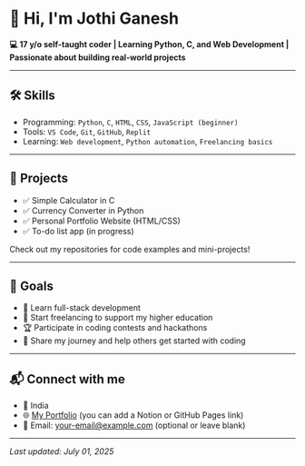 
# 👋 Hi, I'm Jothi Ganesh

**💻 17 y/o self-taught coder | Learning Python, C, and Web Development | Passionate about building real-world projects**

---

## 🛠️ Skills
- Programming: `Python`, `C`, `HTML`, `CSS`, `JavaScript (beginner)`
- Tools: `VS Code`, `Git`, `GitHub`, `Replit`
- Learning: `Web development`, `Python automation`, `Freelancing basics`

---

## 🚀 Projects
- ✅ Simple Calculator in C
- ✅ Currency Converter in Python
- ✅ Personal Portfolio Website (HTML/CSS)
- ✅ To-do list app (in progress)

Check out my repositories for code examples and mini-projects!

---

## 🎯 Goals
- 🧠 Learn full-stack development
- 💼 Start freelancing to support my higher education
- 🏆 Participate in coding contests and hackathons
- 📢 Share my journey and help others get started with coding

---

## 📬 Connect with me
- 📍 India
- 🌐 [My Portfolio](#) (you can add a Notion or GitHub Pages link)
- 📧 Email: your-email@example.com (optional or leave blank)

---

_Last updated: July 01, 2025_
